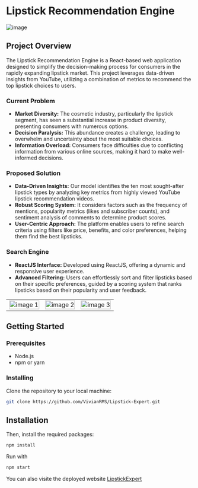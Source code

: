 # Lipstick Recommendation Engine
![image](https://github.com/ennis-chen/EECS486/assets/113436234/ba132fee-cf15-42d6-9c73-052a9e8c440c)

## Project Overview

The Lipstick Recommendation Engine is a React-based web application designed to simplify the decision-making process for consumers in the rapidly expanding lipstick market. This project leverages data-driven insights from YouTube, utilizing a combination of metrics to recommend the top lipstick choices to users.

### Current Problem

- **Market Diversity:** The cosmetic industry, particularly the lipstick segment, has seen a substantial increase in product diversity, presenting consumers with numerous options.
- **Decision Paralysis:** This abundance creates a challenge, leading to overwhelm and uncertainty about the most suitable choices.
- **Information Overload:** Consumers face difficulties due to conflicting information from various online sources, making it hard to make well-informed decisions.

### Proposed Solution

- **Data-Driven Insights:** Our model identifies the ten most sought-after lipstick types by analyzing key metrics from highly viewed YouTube lipstick recommendation videos.
- **Robust Scoring System:** It considers factors such as the frequency of mentions, popularity metrics (likes and subscriber counts), and sentiment analysis of comments to determine product scores.
- **User-Centric Approach:** The platform enables users to refine search criteria using filters like price, benefits, and color preferences, helping them find the best lipsticks.

### Search Engine

- **ReactJS Interface:** Developed using ReactJS, offering a dynamic and responsive user experience.
- **Advanced Filtering:** Users can effortlessly sort and filter lipsticks based on their specific preferences, guided by a scoring system that ranks lipsticks based on their popularity and user feedback.
<table>
  <tr>
    <td>
      <img src="https://github.com/ennis-chen/EECS486/assets/113436234/6ecae488-724c-4a39-9d03-d5102fa4c98f" alt="image 1" style="width: 100%;">
    </td>
    <td>
      <img src="https://github.com/ennis-chen/EECS486/assets/113436234/29c281b2-2ff3-4279-ba62-7e7dc3d420ca" alt="image 2" style="width: 100%;">
    </td>
    <td>
      <img src="https://github.com/ennis-chen/EECS486/assets/113436234/7587547b-ff74-4ef2-b95e-9eae64b574fd" alt="image 3" style="width: 100%;">
    </td>
  </tr>
</table>




## Getting Started

### Prerequisites

- Node.js
- npm or yarn

### Installing

Clone the repository to your local machine:

```bash
git clone https://github.com/VivianRMS/Lipstick-Expert.git
```


## Installation

Then, install the required packages:

```bash
npm install
```

Run with
```bash
npm start
```

You can also visite the deployed website [LipstickExpert](https://lipstickexpert.netlify.app/)
